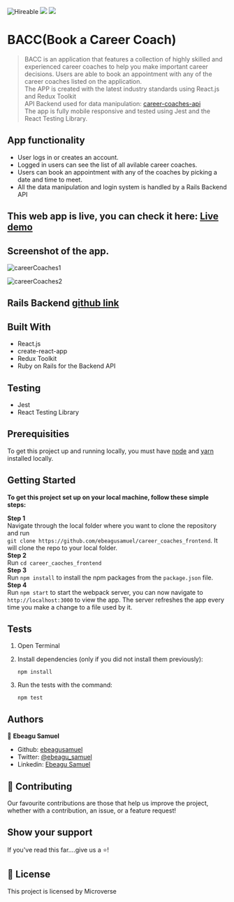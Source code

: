 ![Hireable](https://img.shields.io/badge/Hireable-yes-success) ![](https://img.shields.io/badge/Mobile--responsive-yes-green) ![](https://img.shields.io/badge/-Microverse%20projects-blueviolet)

# BACC(Book a Career Coach)

> BACC is an application that features a collection of highly skilled and experienced career coaches to help you make important career decisions. Users are able to book an appointment with any of the career coaches listed on the application. 
> <br>
> The APP is created with the latest industry standards using React.js and Redux Toolkit
> <br>
> API Backend used for data manipulation: [career-coaches-api](https://career-coaches-api.herokuapp.com/) <br>
> The app is fully mobile responsive and tested using Jest and the React Testing Library.
> <br>

## App functionality

- User logs in or creates an account.
- Logged in users can see the list of all avilable career coaches.
- Users can book an appointment with any of the coaches by picking a date and time to meet.
- All the data manipulation and login system is handled by a Rails Backend API

## This web app is live, you can check it here: [Live demo](https://career-coaches.netlify.app/)

## Screenshot of the app.

![careerCoaches1](https://user-images.githubusercontent.com/57847212/100957968-b9a63a00-351b-11eb-9963-5e7df3e271c5.png)

![careerCoaches2](https://user-images.githubusercontent.com/57847212/100958013-cf1b6400-351b-11eb-848d-d41d57c10860.png)


## Rails Backend [github link](https://github.com/ebeagusamuel/career_coaches_backend_api)

## Built With

- React.js
- create-react-app
- Redux Toolkit
- Ruby on Rails for the Backend API

## Testing

- Jest
- React Testing Library

## Prerequisities

To get this project up and running locally, you must have [node](https://nodejs.org/en/) and [yarn](https://yarnpkg.com/) installed locally.

## Getting Started

**To get this project set up on your local machine, follow these simple steps:**

**Step 1**<br>
Navigate through the local folder where you want to clone the repository and run<br>
`git clone https://github.com/ebeagusamuel/career_coaches_frontend`. It will clone the repo to your local folder.<br>
**Step 2**<br>
Run `cd career_caoches_frontend`<br>
**Step 3**<br>
Run `npm install` to install the npm packages from the `package.json` file.<br>
**Step 4**<br>
Run `npm start` to start the webpack server, you can now navigate to `http://localhost:3000` to view the app. The server refreshes the app every time you make a change to a file used by it.<br>

## Tests

1. Open Terminal

2. Install dependencies (only if you did not install them previously):

   `npm install`

3. Run the tests with the command:

   `npm test`

## Authors

👤 **Ebeagu Samuel**

- Github: [ebeagusamuel](https://github.com/ebeagusamuel)
- Twitter: [@ebeagu_samuel](https://twitter.com/ebeagu_samuel)
- Linkedin: [Ebeagu Samuel](https://www.linkedin.com/in/ebeagusamuel/)

## 🤝 Contributing

Our favourite contributions are those that help us improve the project, whether with a contribution, an issue, or a feature request!

## Show your support

If you've read this far....give us a ⭐️!

## 📝 License

This project is licensed by Microverse 
